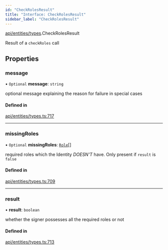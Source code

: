 ```yaml
---
id: "CheckRolesResult"
title: "Interface: CheckRolesResult"
sidebar_label: "CheckRolesResult"
---
```


[api/entities/types](../../../../../modules/API/Entities/Types/Types.md).CheckRolesResult

Result of a `checkRoles` call

## Properties

### message

• `Optional` **message**: `string`

optional message explaining the reason for failure in special cases

#### Defined in

[api/entities/types.ts:717](https://github.com/PolymeshAssociation/polymesh-sdk/blob/8a9e72221/src/api/entities/types.ts#L717)

___

### missingRoles

• `Optional` **missingRoles**: [`Role`](../../../../../modules/API/Procedures/Types/Types.md#role)[]

required roles which the Identity *DOESN'T* have. Only present if `result` is `false`

#### Defined in

[api/entities/types.ts:709](https://github.com/PolymeshAssociation/polymesh-sdk/blob/8a9e72221/src/api/entities/types.ts#L709)

___

### result

• **result**: `boolean`

whether the signer possesses all the required roles or not

#### Defined in

[api/entities/types.ts:713](https://github.com/PolymeshAssociation/polymesh-sdk/blob/8a9e72221/src/api/entities/types.ts#L713)
